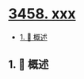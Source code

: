 # [3458. xxx](https://github.com/Tdahuyou/TNotes.leetcode/tree/main/notes/3458.%20xxx)

<!-- region:toc -->

- [1. 📝 概述](#1--概述)

<!-- endregion:toc -->

## 1. 📝 概述
